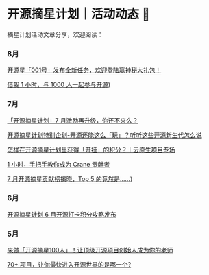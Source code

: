 # 开源摘星计划｜活动动态 🍊
摘星计划活动文章分享，欢迎阅读：

### 8月
[开源星「001号」发布全新任务，欢迎登陆赢神秘大礼包！](https://mp.weixin.qq.com/s/-195lga3GfxhtCP9ZzDKuw)

[借我 1 小时，与 1000 人一起参与开源](https://mp.weixin.qq.com/s/a61XWGVaQZ3lTiR4Eqg1bg))

### 7月
[「开源摘星计划」7 月激励再升级，你还不来么？](https://mp.weixin.qq.com/s/eNMP4WXMQqBFZHRqjDZ6Ag)

[开源摘星计划特别企划-开源还能这么「玩」？听听这些开源新生代怎么说](https://mp.weixin.qq.com/s/qG1N3YhILh8optGy0GVGXQ)

[怎样在开源摘星计划里获得「开挂」的积分？｜云原生项目专场](https://mp.weixin.qq.com/s/tnxotvju8wBvnN1if6r4Ug)

[1 小时，手把手教你成为 Crane 贡献者](https://mp.weixin.qq.com/s/4YWcKzgNSxJ-MYhQLHYD6g)

[7 月开源摘星贡献榜揭晓，Top 5 的竟然是……](https://mp.weixin.qq.com/s/y8Ij4hX6G3ByfVya-PShjw))

### 6月
[开源摘星计划 6 月开源打卡积分攻略发布](https://mp.weixin.qq.com/s/WNRiYmh80yPvEVgHpFg6rQ)

### 5月
[来做「开源摘星100人」！让顶级开源项目创始人成为你的老师](https://mp.weixin.qq.com/s/bvRBENzfqIKCJlkrFAOL4w) 

[70+ 项目，让你最快进入开源世界的是哪一个?](https://mp.weixin.qq.com/s/oCEwhQCmtN8_AkxMVwvI6A)
